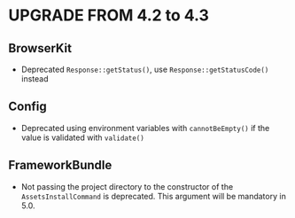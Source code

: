 UPGRADE FROM 4.2 to 4.3
=======================

BrowserKit
----------

 * Deprecated `Response::getStatus()`, use `Response::getStatusCode()` instead

Config
------

 * Deprecated using environment variables with `cannotBeEmpty()` if the value is validated with `validate()`

FrameworkBundle
---------------

 * Not passing the project directory to the constructor of the `AssetsInstallCommand` is deprecated. This argument will
   be mandatory in 5.0.
